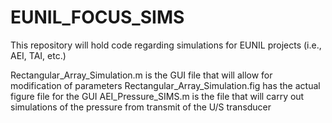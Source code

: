 # EUNIL_FOCUS_SIMS
This repository will hold code regarding simulations for EUNIL projects (i.e., AEI, TAI, etc.)

Rectangular_Array_Simulation.m is the GUI file that will allow for modification of parameters
Rectangular_Array_Simulation.fig has the actual figure file for the GUI
AEI_Pressure_SIMS.m is the file that will carry out simulations of the pressure from transmit of the U/S transducer
